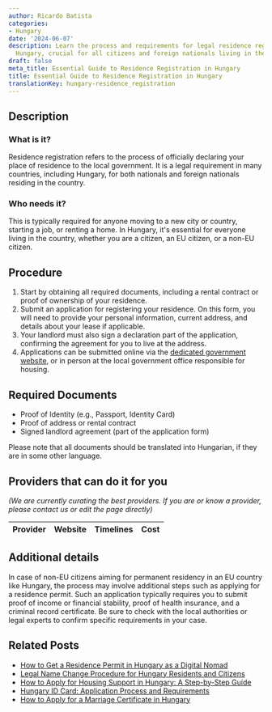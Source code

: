 ```yaml
---
author: Ricardo Batista
categories:
- Hungary
date: '2024-06-07'
description: Learn the process and requirements for legal residence registration in
  Hungary, crucial for all citizens and foreign nationals living in the country.
draft: false
meta_title: Essential Guide to Residence Registration in Hungary
title: Essential Guide to Residence Registration in Hungary
translationKey: hungary-residence_registration
---
```


## Description
### What is it?
Residence registration refers to the process of officially declaring your place of residence to the local government. It is a legal requirement in many countries, including Hungary, for both nationals and foreign nationals residing in the country.

### Who needs it?
This is typically required for anyone moving to a new city or country, starting a job, or renting a home. In Hungary, it's essential for everyone living in the country, whether you are a citizen, an EU citizen, or a non-EU citizen.

## Procedure
1. Start by obtaining all required documents, including a rental contract or proof of ownership of your residence.
2. Submit an application for registering your residence. On this form, you will need to provide your personal information, current address, and details about your lease if applicable.
3. Your landlord must also sign a declaration part of the application, confirming the agreement for you to live at the address.
4. Applications can be submitted online via the [dedicated government website](https://nyilvantarto.hu/hu/online_szolgaltatasok), or in person at the local government office responsible for housing.

## Required Documents
- Proof of Identity (e.g., Passport, Identity Card)
- Proof of address or rental contract
- Signed landlord agreement (part of the application form)

Please note that all documents should be translated into Hungarian, if they are in some other language.

## Providers that can do it for you

_(We are currently curating the best providers. If you are or know a provider, please contact us or edit the page directly)_

| Provider        |     Website     |     Timelines    |       Cost      |
| :-------------: | :-------------: |  :-------------: | :-------------: |

## Additional details
In case of non-EU citizens aiming for permanent residency in an EU country like Hungary, the process may involve additional steps such as applying for a residence permit. Such an application typically requires you to submit proof of income or financial stability, proof of health insurance, and a criminal record certificate. Be sure to check with the local authorities or legal experts to confirm specific requirements in your case.


## Related Posts

- [How to Get a Residence Permit in Hungary as a Digital Nomad](https://tramitit.com/guides/hungary/residence_permit_application/)
- [Legal Name Change Procedure for Hungary Residents and Citizens](https://tramitit.com/guides/hungary/name_change_registration/)
- [How to Apply for Housing Support in Hungary: A Step-by-Step Guide](https://tramitit.com/guides/hungary/housing_support_application/)
- [Hungary ID Card: Application Process and Requirements](https://tramitit.com/guides/hungary/id_card_application/)
- [How to Apply for a Marriage Certificate in Hungary](https://tramitit.com/guides/hungary/marriage_certificate_application/)